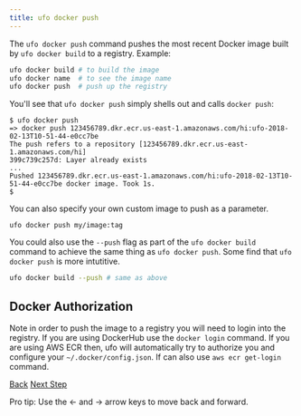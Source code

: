 ```yaml
---
title: ufo docker push
---
```


The `ufo docker push` command pushes the most recent Docker image built by `ufo docker build` to a registry.  Example:

```sh
ufo docker build # to build the image
ufo docker name  # to see the image name
ufo docker push  # push up the registry
```

You'll see that `ufo docker push` simply shells out and calls `docker push`:

```
$ ufo docker push
=> docker push 123456789.dkr.ecr.us-east-1.amazonaws.com/hi:ufo-2018-02-13T10-51-44-e0cc7be
The push refers to a repository [123456789.dkr.ecr.us-east-1.amazonaws.com/hi]
399c739c257d: Layer already exists
...
Pushed 123456789.dkr.ecr.us-east-1.amazonaws.com/hi:ufo-2018-02-13T10-51-44-e0cc7be docker image. Took 1s.
$
```

You can also specify your own custom image to push as a parameter.

```
ufo docker push my/image:tag
```

You could also use the `--push` flag as part of the `ufo docker build` command to achieve the same thing as `ufo docker push`. Some find that `ufo docker push` is more intutitive.

```sh
ufo docker build --push # same as above
```

## Docker Authorization

Note in order to push the image to a registry you will need to login into the registry.  If you are using DockerHub use the `docker login` command.  If you are using AWS ECR then, ufo will automatically try to authorize you and configure your `~/.docker/config.json`.  If can also use `aws ecr get-login` command.

<a id="prev" class="btn btn-basic" href="{% link _docs/ufo-docker-build.md %}">Back</a>
<a id="next" class="btn btn-primary" href="{% link _docs/ufo-docker-base.md %}">Next Step</a>
<p class="keyboard-tip">Pro tip: Use the <- and -> arrow keys to move back and forward.</p>
